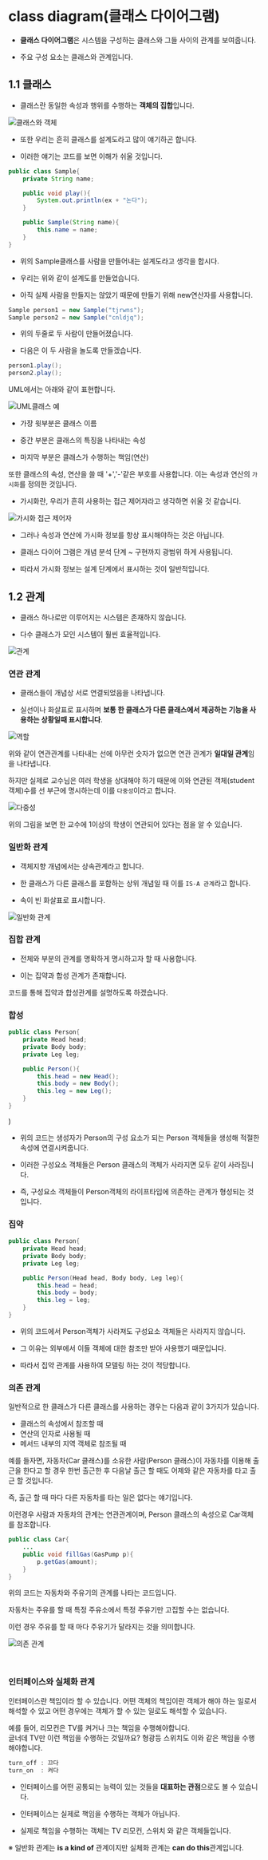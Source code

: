 # **class diagram(클래스 다이어그램)**

- **클래스 다이어그램**은 시스템을 구성하는 클래스와 그들 사이의 관계를 보여줍니다. 

- 주요 구성 요소는 클래스와 관계입니다.

## 1.1 클래스 

- 클래스란 동일한 속성과 행위를 수행하는 **객체의 집합**입니다.  

![클래스와 객체](https://encrypted-tbn0.gstatic.com/images?q=tbn%3AANd9GcT3m7sPCCVdgfDBWzCnDwsQlz9_2Zt5FcPKDw&usqp=CAU)

- 또한 우리는 흔히 클래스를 설계도라고 많이 얘기하곤 합니다. 

- 이러한 얘기는 코드를 보면 이해가 쉬울 것입니다. 

```java
public class Sample{
    private String name;

    public void play(){
        System.out.println(ex + "논다");
    }

    public Sample(String name){
        this.name = name;
    }
}
```

- 위의 Sample클래스를 사람을 만들어내는 설계도라고 생각을 합시다.   
 
- 우리는 위와 같이 설계도를 만들었습니다.   

- 아직 실제 사람을 만들지는 않았기 때문에 만들기 위해 new연산자를 사용합니다. 

```java
Sample person1 = new Sample("tjrwns");
Sample person2 = new Sample("cnldjq");
```

- 위의 두줄로 두 사람이 만들어졌습니다. 

- 다음은 이 두 사람을 놀도록 만들겠습니다. 

```java
person1.play();
person2.play();
```

UML에서는 아래와 같이 표현합니다. 

![UML클래스 예](https://lh3.googleusercontent.com/proxy/bOoXVUhOyfcqk3G-dTHKD2m3eDF8W1sg1mlL4Rxvp2zZG203o98bhvhCkqF6q7gOemPHSCAgszaP3cj-rP6CMqRLCSpqh_efqgylH-nbVcFJM_aBjcCWCaBzJRQhtISEYkDLuFzrJXP1ix8XABRs56_cmBRYjklQIISiiqCqE4xVOzegKsyQT822Df6iBEn_XV1WWau8SW52UvvCY8obC1Tw0wuzbHmlP-831k5e9psfNl-r-mMhKLCwfoKan-fPDT_RLhSvN_zdZlK2wJbB5w5TRFmo7DR_afRK9HffIGsSus3dEXRoNw)

- 가장 윗부분은 클래스 이름

- 중간 부분은 클래스의 특징을 나타내는 속성

- 마지막 부분은 클래스가 수행하는 책임(연산)

또한 클래스의 속성, 연산을 쓸 때 '+','-'같은 부호를 사용합니다. 이는 속성과 연산의 `가시화`를 정의한 것입니다. 

- 가시화란, 우리가 흔히 사용하는  접근 제어자라고 생각하면 쉬울 것 같습니다. 

![가시화 접근 제어자](https://gmlwjd9405.github.io/images/class-diagram/access-controller.png)

- 그러나 속성과 연산에 가시화 정보를 항상 표시해야하는 것은 아닙니다. 

- 클래스 다이어 그램은 개념 분석 단계 ~ 구현까지 광범위 하게 사용됩니다. 

- 따라서 가시화 정보는 설계 단계에서 표시하는 것이 일반적입니다.


## 1.2 관계

- 클래스 하나로만 이루어지는 시스템은 존재하지 않습니다. 

- 다수 클래스가 모인 시스템이 훨씬 효율적입니다. 

![관계](https://lh3.googleusercontent.com/proxy/7Y3OAg28Oslo7i5TnKTvPbefXtZ6PzjcTnKIhwlETmfwmJp2Llfz0909vqEPOqmAT-rmyrgdgZUTUHF3_ncAC8LQG48insQtFfwwSHAF6CjSS5bXbIDC_oJQK7ZH81Pa1oN_6vwhoWkVKRJb1pzkDFo-4hhNy3NZohw4KzCoCDCwkDdywZ0_NT-syjzOVS9RMDD5-byFERXoUAlDzvae4lmTQmSX9oc3c7qzv-9dr4hVx-L9kPz1dS_WpZFLsvL3bkWrunfhuWcxejgdJY-D_3JrfubC5yfypJCw5g)

### 연관 관계 

- 클래스들이 개념상 서로 연결되었음을 나타냅니다. 

- 실선이나 화살표로 표시하며 **보통 한 클래스가 다른 클래스에서 제공하는 기능을 사용하는 상황일때 표시합니다**. 


![역할](https://img1.daumcdn.net/thumb/R800x0/?scode=mtistory2&fname=https%3A%2F%2Ft1.daumcdn.net%2Fcfile%2Ftistory%2F99FB793359F37A8713)

위와 같이 연관관계를 나타내는 선에 아무런 숫자가 없으면 연관 관계가 **일대일 관계**임을 나타냅니다. 

하지만 실제로 교수님은 여러 학생을 상대해야 하기 때문에 이와 연관된 객체(student 객체)수를 선 부근에 명시하는데 이를 `다중성`이라고 합니다.  

![다중성](https://gmlwjd9405.github.io/images/class-diagram/bi-directional.png)

위의 그림을 보면 한 교수에 1이상의 학생이 연관되어 있다는 점을 알 수 있습니다. 


### 일반화 관계

- 객체지향 개념에서는 상속관계라고 합니다. 

- 한 클래스가 다른 클래스를 포함하는 상위 개념일 때 이를 `IS-A 관계`라고 합니다. 

- 속이 빈 화살표로 표시합니다. 

![일반화 관계](https://img1.daumcdn.net/thumb/R800x0/?scode=mtistory2&fname=https%3A%2F%2Ft1.daumcdn.net%2Fcfile%2Ftistory%2F99900A3359F440D709)



### 집합 관계

- 전체와 부분의 관계를 명확하게 명시하고자 할 때 사용합니다. 

- 이는 집약과 합성 관계가 존재합니다. 

코드를 통해 집약과 합성관계를 설명하도록 하겠습니다. 


### 합성

```java
public class Person{
    private Head head;
    private Body body;
    private Leg leg;

    public Person(){
        this.head = new Head();
        this.body = new Body();
        this.leg = new Leg();
    }
}
```
)
- 위의 코드는 생성자가 Person의 구성 요소가 되는 Person 객체들을 생성해 적절한 속성에 연결시켜줍니다. 

- 이러한 구성요소 객체들은 Person 클래스의 객체가 사라지면 모두 같이 사라집니다. 

- 즉, 구성요소 객체들이 Person객체의 라이프타입에 의존하는 관계가 형성되는 것입니다. 


### 집약

```java
public class Person{
    private Head head;
    private Body body;
    private Leg leg;

    public Person(Head head, Body body, Leg leg){
        this.head = head;
        this.body = body;
        this.leg = leg;
    }
}
```

- 위의 코드에서 Person객체가 사라져도 구성요소 객체들은 사라지지 않습니다. 

- 그 이유는 외부에서 이들 객체에 대한 참조만 받아 사용했기 때문입니다. 

- 따라서 집약 관계를 사용하여 모델링 하는 것이 적당합니다. 



### 의존 관계

일반적으로 한 클래스가 다른 클래스를 사용하는 경우는 다음과 같이 3가지가 있습니다. 

- 클래스의 속성에서 참조할 때
- 연산의 인자로 사용될 때 
- 메서드 내부의 지역 객체로 참조될 때 

예를 들자면, 자동차(Car 클래스)를 소유한 사람(Person 클래스)이 자동차를 이용해 출근을 한다고 할 경우 한번 출근한 후 다음날 출근 할 때도 어제와 같은 자동차를 타고 출근 할 것입니다. 

즉, 출근 할 때 마다 다른 자동차를 타는 일은 없다는 얘기입니다. 

이런경우 사람과 자동차의 관계는 연관관계이며, Person 클래스의 속성으로 Car객체를 참조합니다. 


```java
public class Car{
    ...
    public void fillGas(GasPump p){
        p.getGas(amount);
    }
}
```

위의 코드는 자동차와 주유기의 관계를 나타는 코드입니다. 

자동차는 주유를 할 때 특정 주유소에서 특정 주유기만 고집할 수는 없습니다. 

이런 경우 주유를 할 때 마다 주유기가 달라지는 것을 의미합니다. 

![의존 관계](https://lh3.googleusercontent.com/proxy/pwfGToSTzoHHcLKpaICCv_Ud8rM3odh5qS7LxXtVy5eADwXqZHT1qqLMRrEyjoY_rJ2Hl2Yy9OWynwn2iElgKyTsxGayuLQMJVPWKABppclRxlrV2DDO24vIc59TzRjuaeasgBL05Y2dIrWhpUTJo2sdDz6E5sJixGEhen9eYkQ4Y0VWu15KrZfBgHDsR3S2kfYGbfxxFqzgQF7JJwbQZUsxOFeE0-TQ4Tk4QvKJkwrrWfB2RW1KzbMDgwhdOpxU_EY5mm6tr5OF4uo6KAbPKYMrsRILjzAHZFJaw468gAWt)

<br/>



### 인터페이스와 실체화 관계

인터페이스란 책임이라 할 수 있습니다. 어떤 객체의 책임이란 객체가 해야 하는 일로서 해석할 수 있고 어떤 경우에는 객체가 할 수 있는 일로도 해석할 수 있습니다. 

예를 들어, 리모컨은 TV를 켜거나 크는 책임을 수행해야합니다.  
글너데 TV만 이런 책임을 수행하는 것일까요? 형광등 스위치도 이와 같은 책임을 수행해야합니다. 

```java
turn_off : 끄다
turn_on  : 켜다
```

- 인터페이스를 어떤 공통되는 능력이 있는 것들을 **대표하는 관점**으로도 볼 수 있습니다.

- 인터페이스는 실제로 책임을 수행하는 객체가 아닙니다. 

- 실제로 책임을 수행하는 객체는 TV 리모컨, 스위치 와 같은 객체들입니다. 

※ 일반화 관계는 **is a kind of** 관계이지만 실체화 관계는 **can do this**관계입니다. 